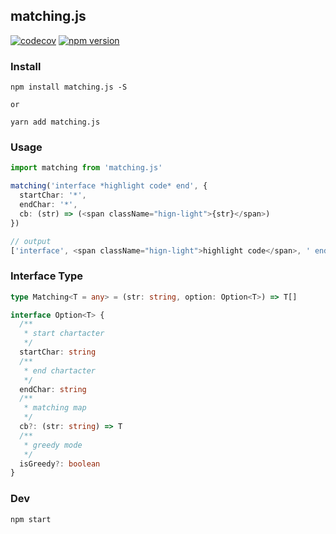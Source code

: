 ## matching.js

[![codecov](https://codecov.io/gh/Cacivy/matching.js/branch/master/graph/badge.svg)](https://codecov.io/gh/Cacivy/matching.js)
[![npm version](https://badge.fury.io/js/matching.js.svg)](https://badge.fury.io/js/matching.js)

### Install

```node
npm install matching.js -S

or

yarn add matching.js
```

### Usage

```typescript
import matching from 'matching.js'

matching('interface *highlight code* end', {
  startChar: '*',
  endChar: '*',
  cb: (str) => (<span className="hign-light">{str}</span>)
})

// output
['interface', <span className="hign-light">highlight code</span>, ' end']
```

### Interface Type

```typescript
type Matching<T = any> = (str: string, option: Option<T>) => T[]

interface Option<T> {
  /**
   * start chartacter
   */
  startChar: string
  /**
   * end chartacter
   */
  endChar: string
  /**
   * matching map
   */
  cb?: (str: string) => T
  /**
   * greedy mode
   */
  isGreedy?: boolean
}
```

### Dev

```bash
npm start
```
